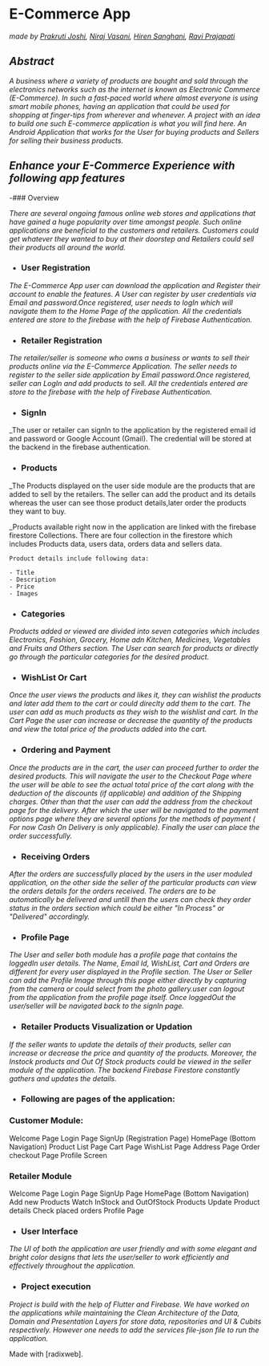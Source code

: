 # **E-Commerce App**
*_made by <a href="https://github.com/prakrutijoshi">Prakruti Joshi</a>, <a href="https://github.com/Niraj-Vasani">Niraj Vasani</a>, <a href="https://github.com/hiren018">Hiren Sanghani</a>, <a href="https://github.com/rprajapati4889">Ravi Prajapati</a>_*

## ***Abstract***

_A business where a variety of products are bought and sold through the electronics networks such as the internet is known as Electronic Commerce (E-Commerce). In such a fast-paced world where almost everyone is using smart mobile phones, having an application that could be used for shopping at finger-tips from wherever and whenever. A project with an idea to build one such E-commerce application is what you will find here. An Android Application that works for the User for buying products and Sellers for selling their business products._

## ***Enhance your E-Commerce Experience with following app features***

-### Overview 

_There are several ongoing famous online web stores and applications that have gained a huge popularity over time amongst people. Such online applications are beneficial to the customers and retailers. Customers could get whatever they wanted to buy at their doorstep and Retailers could sell their products all around the world._

- ### User Registration

_The E-Commerce App user can download the application and Register their account to enable the features. A User can register by user credentials via Email and password.Once registered, user needs to logIn which will navigate them to the Home Page of the application. All the credentials entered are store to the firebase with the help of Firebase Authentication._

- ### Retailer Registration

_The retailer/seller is someone who owns a business or wants to sell their products online via the E-Commerce Application. The seller needs to register to the seller side application by Email password.Once registered, seller can LogIn and add products to sell.  All the credentials entered are store to the firebase with the help of Firebase Authentication._

- ### SignIn

_The user or retailer can signIn to the application by the registered email id and password or Google Account (Gmail). The credential will be stored at the backend in the firebase authentication.

- ### Products

_The Products displayed on the user side module are the products that are added to sell by the retailers. The seller can add the product and its details whereas the user can see those product details,later order the products they want to buy.

_Products available right now in the application are linked with the firebase firestore Collections. There are four collection in the firestore which includes Products data, users data, orders data and sellers data.
```
Product details include following data:

- Title 
- Description 
- Price
- Images 

```
- ### Categories

_Products added or viewed are divided into seven categories which includes Electronics, Fashion, Grocery, Home adn Kitchen, Medicines, Vegetables and Fruits and Others section. The User can search for products or directly go through the particular categories for the desired product._

- ### WishList Or Cart

_Once the user views the products and likes it, they can wishlist the products and later add them to the cart or could direclty add them to the cart. The user can add as much products as they wish to the wishlist and cart. In the Cart Page the user can increase or decrease the quantity of the products and view the total price of the products added into the cart._

- ### Ordering and Payment

_Once the products are in the cart, the user can proceed further to order the desired products. This will navigate the user to the Checkout Page where the user will be able to see the actual total price of the cart along with the deduction of the discounts (if applicable) and addition of the Shipping charges. Other than that the user can add the address from the checkout page for the delivery. After which the user will be navigated to the payment options page where they are several options for the methods of payment ( For now Cash On Delivery is only applicable). Finally the user can place the order successfully._

- ### Receiving Orders

_After the orders are successfully placed by the users in the user moduled application, on the other side the seller of the particular products can view the orders details for the orders received. The orders are to be automatically be delivered and untill then the users can check they order status in the orders section which could be either "In Process" or "Delivered" accordingly._

- ### Profile Page

_The User and seller both module has a profile page that contains the loggedIn user details. The Name, Email Id, WishList, Cart and Orders are different for every user displayed in the Profile section. The User or Seller can add the Profile Image through this page either directly by capturing from the camera or could select from the photo gallery.user can logout from the application from the profile page itself. Once loggedOut the user/seller will be navigated back to the signIn page._

- ### Retailer Products Visualization or Updation

_If the seller wants to update the details of their products, seller can increase or decrease the price and quantity of the products. Moreover, the Instock products and Out Of Stock products could be viewed in the seller module of the application. The backend Firebase Firestore constantly gathers and updates the details._

- ### Following are pages of the application:

### Customer Module:
Welcome Page
Login Page
SignUp (Registration Page)
HomePage (Bottom Navigation)
Product List Page 
Cart Page
WishList Page
Address Page
Order checkout Page
Profile Screen

### Retailer Module
Welcome Page
Login Page
SignUp Page
HomePage (Bottom Navigation)
Add new Products
Watch InStock and OutOfStock Products
Update Product details
Check placed orders 
Profile Page

- ### User Interface

_The UI of both the application are user friendly and with some elegant and bright color designs that lets the user/seller to work efficiently and effectively throughout the application._

- ### Project execution

_Project is build with the help of Flutter and Firebase. We have worked on the applications while maintaining the Clean Architecture of the Data, Domain and Presentation Layers for store data, repositories and UI & Cubits respectively. However one needs to add the services file-json file to run the application._


Made with [radixweb].
